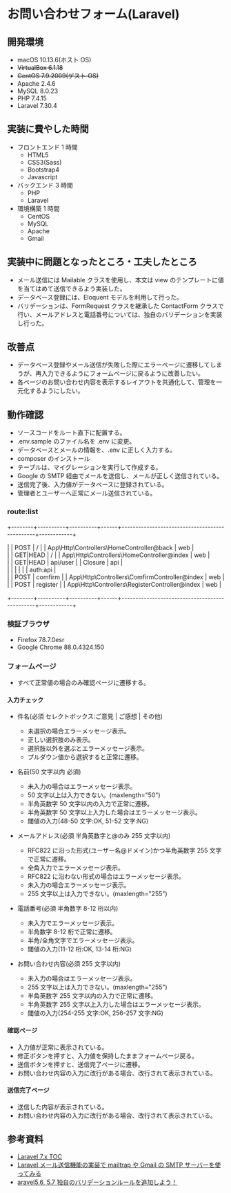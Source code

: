 # お問い合わせフォーム(Laravel)

## 開発環境

-   macOS 10.13.6(ホスト OS)
-   ~~VirtualBox 6.1.18~~
-   ~~CentOS 7.9.2009(ゲスト OS)~~
-   Apache 2.4.6
-   MySQL 8.0.23
-   PHP 7.4.15
-   Laravel 7.30.4

## 実装に費やした時間

-   フロントエンド 1 時間
    -   HTML5
    -   CSS3(Sass)
    -   Bootstrap4
    -   Javascript
-   バックエンド 3 時間
    -   PHP
    -   Laravel
-   環境構築 1 時間
    -   CentOS
    -   MySQL
    -   Apache
    -   Gmail

## 実装中に問題となったところ・工夫したところ

-   メール送信には Mailable クラスを使用し、本文は view のテンプレートに値を当てはめて送信できるよう実装した。
-   データベース登録には、Eloquent モデルを利用して行った。
-   バリデーションは、FormRequest クラスを継承した ContactForm クラスで行い、メールアドレスと電話番号については、独自のバリデーションを実装し行った。

## 改善点

-   データベース登録やメール送信が失敗した際にエラーページに遷移してしまうが、再入力できるようにフォームページに戻るように改善したい。
-   各ページのお問い合わせ内容を表示するレイアウトを共通化して、管理を一元化するようにしたい。

## 動作確認

-   ソースコードをルート直下に配置する。
-   .env.sample のファイル名を .env に変更。
-   データベースとメールの情報を、.env に正しく入力する。
-   composer のインストール
-   テーブルは、マイグレーションを実行して作成する。
-   Google の SMTP 経由でメールを送信し、メールが正しく送信されている。
-   送信完了後、入力値がデータベースに登録されている。
-   管理者とユーザーへ正常にメール送信されている。

### route:list

+--------+----------+----------+------+-----------------------------------------------+------------+

| | POST | / | | App\Http\Controllers\HomeController@back | web |<br>
| | GET|HEAD | / | | App\Http\Controllers\HomeController@index | web |<br>
| | GET|HEAD | api/user | | Closure | api |<br>
| | | | | | auth:api |<br>
| | POST | comfirm | | App\Http\Controllers\ComfirmController@index | web |<br>
| | POST | register | | App\Http\Controllers\RegisterController@index | web |<br>

+--------+----------+----------+------+-----------------------------------------------+------------+

### 検証ブラウザ

-   Firefox 78.7.0esr
-   Google Chrome 88.0.4324.150

### フォームページ

-   すべて正常値の場合のみ確認ページに遷移する。

#### 入力チェック

-   件名(必須 セレクトボックス:ご意見 | ご感想 | その他)

    -   未選択の場合エラーメッセージ表示。
    -   正しい選択肢のみ表示。
    -   選択肢以外を選ぶとエラーメッセージ表示。
    -   プルダウン値から選択すると正常に遷移。

-   名前(50 文字以内 必須)

    -   未入力の場合はエラーメッセージ表示。
    -   50 文字以上は入力できない。(maxlength="50")
    -   半角英数字 50 文字以内の入力で正常に遷移。
    -   半角英数字 50 文字以上入力した場合はエラーメッセージ表示。
    -   閾値の入力(48-50 文字:OK, 51-52 文字:NG)

-   メールアドレス(必須 半角英数字と@のみ 255 文字以内)

    -   RFC822 に沿った形式(ユーザー名@ドメイン)かつ半角英数字 255 文字で正常に遷移。
    -   全角入力でエラーメッセージ表示。
    -   RFC822 に沿わない形式の場合はエラーメッセージ表示。
    -   未入力の場合エラーメッセージ表示。
    -   255 文字以上は入力できない。(maxlength="255")

-   電話番号(必須 半角数字 8-12 桁以内)

    -   未入力でエラーメッセージ表示。
    -   半角数字 8-12 桁で正常に遷移。
    -   半角/全角文字でエラーメッセージ表示。
    -   閾値の入力(11-12 桁:OK, 13-14 桁:NG)

-   お問い合わせ内容(必須 255 文字以内)

    -   未入力の場合はエラーメッセージ表示。
    -   255 文字以上は入力できない。(maxlength="255")
    -   半角英数字 255 文字以内の入力で正常に遷移。
    -   半角英数字 255 文字以上入力した場合はエラーメッセージ表示。
    -   閾値の入力(254-255 文字:OK, 256-257 文字:NG)

#### 確認ページ

-   入力値が正常に表示されている。
-   修正ボタンを押すと、入力値を保持したままフォームページ戻る。
-   送信ボタンを押すと、送信完了ページに遷移。
-   お問い合わせ内容の入力に改行がある場合、改行されて表示されている。

#### 送信完了ページ

-   送信した内容が表示されている。
-   お問い合わせ内容の入力に改行がある場合、改行されて表示されている。

## 参考資料

-   [Laravel 7.x TOC](https://readouble.com/laravel/7.x/ja/)
-   [Laravel メール送信機能の実装で mailtrap や Gmail の SMTP サーバーを使ってみる](https://qiita.com/KZ-taran/items/ffa60ac6353bc4dcc759)
-   [aravel5.6, 5.7 独自のバリデーションルールを追加しよう！](https://tac-blog.tech/index.php/2018/09/08/add-validation-rule/)
